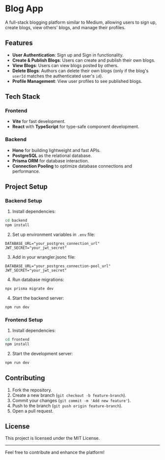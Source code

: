 # Blog App

A full-stack blogging platform similar to Medium, allowing users to sign up, create blogs, view others' blogs, and manage their profiles.

## Features

- **User Authentication**: Sign up and Sign in functionality.
- **Create & Publish Blogs**: Users can create and publish their own blogs.
- **View Blogs**: Users can view blogs posted by others.
- **Delete Blogs**: Authors can delete their own blogs (only if the blog's `userId` matches the authenticated user's `id`).
- **Profile Management**: View user profiles to see published blogs.

## Tech Stack

### Frontend

- **Vite** for fast development.
- **React** with **TypeScript** for type-safe component development.

### Backend

- **Hono** for building lightweight and fast APIs.
- **PostgreSQL** as the relational database.
- **Prisma ORM** for database interaction.
- **Connection Pooling** to optimize database connections and performance.

## Project Setup

### Backend Setup

1. Install dependencies:

```bash
cd backend
npm install
```

2. Set up environment variables in `.env` file:

```plaintext
DATABASE_URL="your_postgres_connection_url"
JWT_SECRET="your_jwt_secret"
```

3. Add in your wrangler.jsonc file:
```plaintext
DATABASE_URL="your_postgres_connection-pool_url"
JWT_SECRET="your_jwt_secret"
```

4. Run database migrations:

```bash
npx prisma migrate dev
```

4. Start the backend server:

```bash
npm run dev
```

### Frontend Setup

1. Install dependencies:

```bash
cd frontend
npm install
```

2. Start the development server:

```bash
npm run dev
```



## Contributing

1. Fork the repository.
2. Create a new branch (`git checkout -b feature-branch`).
3. Commit your changes (`git commit -m 'Add new feature'`).
4. Push to the branch (`git push origin feature-branch`).
5. Open a pull request.

## License

This project is licensed under the MIT License.

---

Feel free to contribute and enhance the platform!

